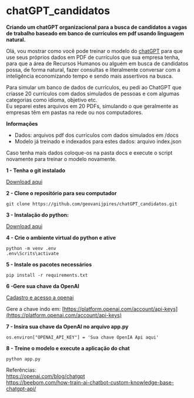 # chatGPT_candidatos
**Criando um chatGPT organizacional para a busca de candidatos a vagas de trabalho baseado em banco de currículos em pdf usando linguagem natural.**

Olá, vou mostrar como você pode treinar o modelo do [chatGPT](https://openai.com/blog/chatgpt) para que use seus próprios dados em PDF de currículos que sua empresa tenha, para que a área de Recursos Humanos ou alguém em busca de candidatos possa, de forma natural, fazer consultas e literalmente conversar com a inteligência  economizando tempo e sendo mais assertivos na busca.

Para simular um banco de dados de currículos, eu pedi ao ChatGPT que criasse 20 currículos com dados simulados de pessoas e com algumas categorias como idioma, objetivo etc. \
Eu separei estes arquivos em 20 PDFs, simulando o que geralmente as empresas têm em pastas na rede ou nos computadores.

**Informações**
* Dados: arquivos pdf dos currículos com dados simulados em /docs 
* Modelo já treinado e indexados para estes dados: arquivo index.json 

Caso tenha mais dados coloque-os na pasta docs e execute o script novamente para treinar o modelo novamente.

**1 - Tenha o git instalado** 

[Download aqui](https://git-scm.com/downloads)

**2 - Clone o repositório para seu computador**

`git clone https://github.com/geovanijpires/chatGPT_candidatos.git`

**3 - Instalação do python:**

[Download aqui](https://www.python.org/downloads/)

**4 - Crie o ambiente virtual do python e ative**

`python -m venv .env` \
`.env\Scrits\activate`

**5 - Instale os pacotes necessários**

`pip install -r requirements.txt`

**6 -Gere sua chave da OpenAI** 

[Cadastro e acesso a openai](https://platform.openai.com/signup) 

Gere a chave indo em: [https://platform.openai.com/account/api-keys](https://platform.openai.com/account/api-keys)

**7 - Insira sua chave da OpenAI no arquivo app.py**

`os.environ["OPENAI_API_KEY"] = 'Sua chave OpenIA Api aqui'`

**8 - Treine o modelo e execute a aplicação do chat**

`python app.py`


Referências: \
https://openai.com/blog/chatgpt \
https://beebom.com/how-train-ai-chatbot-custom-knowledge-base-chatgpt-api/
